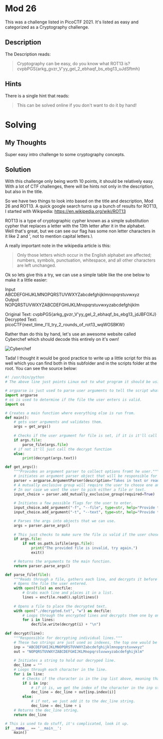 # Mod 26
This was a challenge listed in PicoCTF 2021.  It's listed as easy and categorized as a Cryptography challenge.

## Description
The Description reads:
> Cryptography can be easy, do you know what ROT13 is?  
> cvpbPGS{arkg_gvzr_V'yy_gel_2_ebhaqf_bs_ebg13_uJdSftmh}

## Hints
There is a single hint that reads:
> This can be solved online if you don't want to do it by hand!

# Solving
## My Thoughts
Super easy intro challenge to some cryptography concepts.

## Solution
With this challenge only being worth 10 points, it should be relatively easy.  With a lot of CTF challenges, there will be hints not only in the description, but also in the title.

So we have two things to look into based on the title and description, Mod 26 and ROT13.  A quick google search turns up a bunch of results for ROT13, I started with Wikipedia:  https://en.wikipedia.org/wiki/ROT13

ROT13 is a type of cryptographic cypher known as a simple substitution cypher that replaces a letter with the 13th letter after it in the alphabet.\
Well that's great, but we can see our flag has some non letter characters in it like 2 and ', not to mention capital letters.\

A really important note in the wikipedia article is this:
> Only those letters which occur in the English alphabet are affected; numbers, symbols, punctuation, whitespace, and all other characters are left unchanged. 

Ok so lets give this a try, we can use a simple table like the one below to make it a little easier:

Input\
ABCDEFGHIJKLMNOPQRSTUVWXYZabcdefghijklmnopqrstuvwxyz\
Output\
NOPQRSTUVWXYZABCDEFGHIJKLMnopqrstuvwxyzabcdefghijklm

Original Text:  cvpbPGS{arkg_gvzr_V'yy_gel_2_ebhaqf_bs_ebg13_jdJBFOXJ}\
Decrypted Text:  picoCTF{next_time_I'll_try_2_rounds_of_rot13_wqWOSBKW}

Rather than do this by hand, let's use an awesome website called Cyberchef which should decode this entirely on it's own!

![Cyberchef](https://github.com/user-attachments/assets/4fbdbc78-c608-4e55-845e-69e1783e793a)

Tada!  I thought it would be good practice to write up a little script for this as well which you can find both in this subfolder and in the scripts folder at the root.  You can see the source below:

``` python
#! /usr/bin/python
# The above line just points Linux out to what program it should be using to run the script.

# argparse is just used to parse user arguments to tell the script what to do
import argparse
# os is used to determine if the file the user enters is valid.
import os

# Creates a main function where everything else is run from.
def main():
	# gets user arguments and validates them.
	args = get_args()
	
	# Checks if the user argument for file is set, if it is it'll call the parse_file function
	if args.file:
		parse_file(args.file)
	# if not it'll just call the decrypt function
	else:
		print(decrypt(args.text))

def get_args():
	"""Provides an argument parser to collect options fromt he user."""
	# initiates an argument parser object that will be responsible for parsing user input.
	parser = argparse.ArgumentParser(description="Takes in text or reads a file and decrypts ROT13 to human readable data.")
	# A mutually exclusive group will require the user to choose one and only one of the options from the group.
	# In our case we want the user to pick either a file or text.
	input_choice = parser.add_mutually_exclusive_group(required=True)
	
	# Initiates a few possible flags for the user to enter.
	input_choice.add_argument("-f", "--file", type=str, help="Provide the path to a file that contains at least one line of ROT13 encrypted text.", required=False)
	input_choice.add_argument("-t", "--text", type=str, help="Provide the single line of ROT13 encrypted text that you want to be decrypted.", required=False)

	# Parses the args into objects that we can use.
	args = parser.parse_args()
	
	# This just checks to make sure the file is valid if the user chose to enter a file.
	if args.file:
		if not os.path.isfile(args.file):
			print("The provided file is invalid, try again.")
			exit()

	# Returns the arguments to the main function.
	return parser.parse_args()

def parse_file(file):
	"""Reads through a file, gathers each line, and decrypts it before placing it back in a file."""
	# Opens the file the user entered.
	with open(file) as encfile:
		# Grabs each line and places it in a list.
		lines = encfile.read().splitlines()
	
	# Opens a file to place the decrypted text.
	with open("./decrypted.txt", "w") as decfile:
		# Loops through the encrypted lines and decrypts them one by one before writing them to the file.
		for i in lines:
			decfile.write(decrypt(i) + "\n")
			
def decrypt(line):
	"""Responsible for decrypting individual lines."""
	# These two strings are just used as indexes, the top one would be the rot13 encrypted character, the bottom would be the decrypted character.
	inp = "ABCDEFGHIJKLMNOPQRSTUVWXYZabcdefghijklmnopqrstuvwxyz"
	out = "NOPQRSTUVWXYZABCDEFGHIJKLMnopqrstuvwxyzabcdefghijklm"
	
	# Initiates a string to hold our decryped line.
	dec_line = ""
	# Loops through each character in the line.
	for i in line:
		# Checks if the character is in the inp list above, meaning that this will only execute if it's a capital or lowercase letter in the english alphabet.
		if i in inp:
			# if it is, we get the index of the character in the inp string, and then get the corresponding character from the out string and append it to the dec_line string.
			dec_line = dec_line + out[inp.index(i)]
		else:
			# if not, we just add it to the dec_line string.
			dec_line = dec_line + i
	# Returns the dec_line string.
	return dec_line

# This is used to do stuff, it's complicated, look it up.
if __name__ == '__main__':
	main()
```
